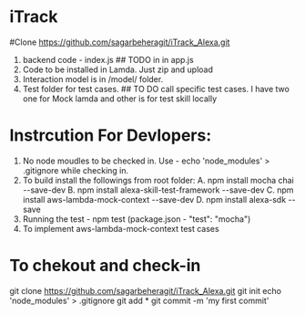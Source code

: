 # iTrack
#Clone
https://github.com/sagarbeheragit/iTrack_Alexa.git

1. backend code - index.js ## TODO in in app.js
2. Code to be installed in Lamda. Just zip and upload
3. Interaction model is in /model/ folder.
4. Test folder for test cases. ## TO DO call specific test cases. I have two one for Mock lamda and other is for test skill locally

# Instrcution For Devlopers:
1. No node moudles to be checked in. Use - echo 'node_modules' > .gitignore while checking in.
2. To build install the followings from root folder:
    A. npm install mocha chai --save-dev
    B. npm install alexa-skill-test-framework --save-dev
    C. npm install aws-lambda-mock-context --save-dev
    D. npm install alexa-sdk --save
3. Running the test - npm test (package.json - "test": "mocha")
4. To implement aws-lambda-mock-context test cases

# To chekout and check-in
git clone https://github.com/sagarbeheragit/iTrack_Alexa.git
git init
echo 'node_modules' > .gitignore
git add *
git commit -m 'my first commit'
